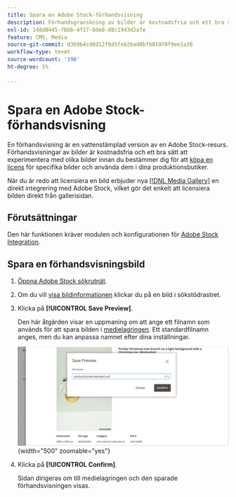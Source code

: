 ```yaml
---
title: Spara en Adobe Stock-förhandsvisning
description: Förhandsgranskning av bilder är kostnadsfria och ett bra sätt att experimentera med olika Adobe Stock-bilder innan du bestämmer dig för att köpa en licens.
exl-id: 148d8445-fbbb-4f27-8de8-d8c1943d2afe
feature: CMS, Media
source-git-commit: d3b9b4cd0d12f8d5feb2bad0bf601970f9ee1a36
workflow-type: tm+mt
source-wordcount: '198'
ht-degree: 1%

---
```


# Spara en Adobe Stock-förhandsvisning

En förhandsvisning är en vattenstämplad version av en Adobe Stock-resurs. Förhandsvisningar av bilder är kostnadsfria och ett bra sätt att experimentera med olika bilder innan du bestämmer dig för att [köpa en licens][stock-license] för specifika bilder och använda dem i dina produktionsbutiker.

När du är redo att licensiera en bild erbjuder nya [[!DNL Media Gallery]](media-gallery.md) en direkt integrering med Adobe Stock, vilket gör det enkelt att licensiera bilden direkt från gallerisidan.

## Förutsättningar

Den här funktionen kräver modulen och konfigurationen för [Adobe Stock Integration][adobe-stock-integration].

## Spara en förhandsvisningsbild

1. [Öppna Adobe Stock sökrutnät][access-search].

1. Om du vill [visa bildinformationen][view-details] klickar du på en bild i sökstödrastret.

1. Klicka på **[!UICONTROL Save Preview]**.

   Den här åtgärden visar en uppmaning om att ange ett filnamn som används för att spara bilden i [medielagringen][media-storage]. Ett standardfilnamn anges, men du kan anpassa namnet efter dina inställningar.

   ![Spara Adobe Stock-förhandsvisningsbild](./assets/adobe-stock-save-preview.png){width="500" zoomable="yes"}

1. Klicka på **[!UICONTROL Confirm]**.

   Sidan dirigeras om till medielagringen och den sparade förhandsvisningen visas.

[stock-license]: adobe-stock-license-image.md
[access-search]: adobe-stock-manage.md#access-the-adobe-stock-search-grid
[view-details]: adobe-stock-manage.md#view-image-details
[media-storage]: media-storage.md
[adobe-stock-integration]: adobe-stock.md
